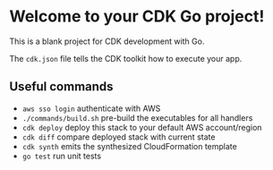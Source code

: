 # Welcome to your CDK Go project!
This is a blank project for CDK development with Go.

The `cdk.json` file tells the CDK toolkit how to execute your app.

## Useful commands
 * `aws sso login`        authenticate with AWS
 * `./commands/build.sh`  pre-build the executables for all handlers
 * `cdk deploy`           deploy this stack to your default AWS account/region
 * `cdk diff`             compare deployed stack with current state
 * `cdk synth`            emits the synthesized CloudFormation template
 * `go test`              run unit tests